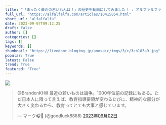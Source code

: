 ```yaml
---
title: "「まったく最近の若いもんは！」の歴史を動画にしてみました！ : アルファルファモザイク"
full_url: "https://alfalfalfa.com/articles/10415054.html"
short_url: "alfalfalfa"
date: 2023-09-07T09:12:25
draft: false
author: []
categories: []
tags: []
keywords: []
thumbnail: "https://livedoor.blogimg.jp/amosaic/imgs/3/c/3cb183a9.jpg"
popular: True
latest: False
trend: True
featured: "True"
---
```


![](https://livedoor.blogimg.jp/amosaic/imgs/3/c/3cb183a9.jpg)

<blockquote class="twitter-tweet"><p lang="ja" dir="ltr">@BrandonKHill 最近の若いものは論争。1000年位前の記録にもある。ただ日本人に限って言えば、教育指導要領が変わるたびに、精神的な部分が大きく変わるから、教育ってとても大事と感じています。</p>— マーク🎧📸 (@goodluck8888) <a href="https://twitter.com/goodluck8888/status/1697820904951288157" target="_blank" rel="nofollow">2023年09月02日</a></blockquote> 